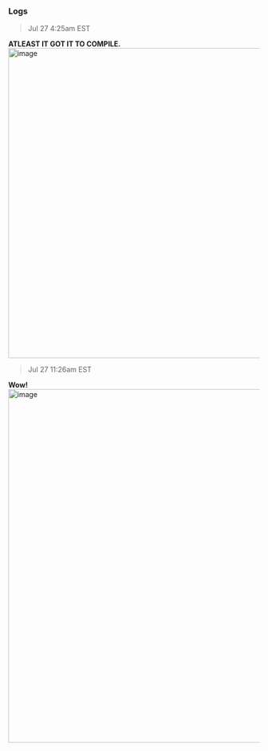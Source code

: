 ### Logs

> Jul 27 4:25am EST

**ATLEAST IT GOT IT TO COMPILE.**
<img width="1345" height="621" alt="image" src="https://github.com/user-attachments/assets/ae94e7ec-2818-4732-9e05-0ee14ce609ee" />


> Jul 27 11:26am EST

**Wow!**
<img width="1365" height="708" alt="image" src="https://github.com/user-attachments/assets/1f496081-bca6-40d7-8801-bcaff623ad80" />

